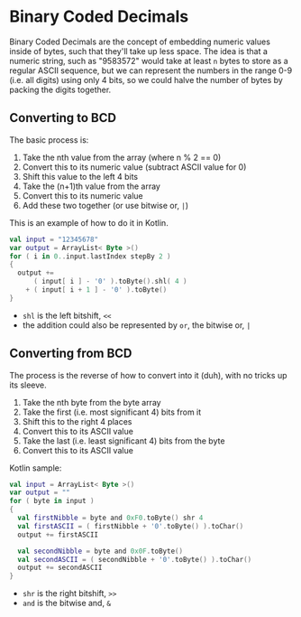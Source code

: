 Binary Coded Decimals
===

Binary Coded Decimals are the concept of embedding numeric values inside
of bytes, such that they'll take up less space. The idea is that a numeric
string, such as "9583572" would take at least `n` bytes to store as a regular
ASCII sequence, but we can represent the numbers in the range 0-9 (i.e. all
digits) using only 4 bits, so we could halve the number of bytes by packing
the digits together.

Converting to BCD
---

The basic process is:
1. Take the nth value from the array (where n % 2 == 0)
2. Convert this to its numeric value (subtract ASCII value for 0)
3. Shift this value to the left 4 bits
4. Take the (n+1)th value from the array
5. Convert this to its numeric value
6. Add these two together (or use bitwise or, `|`)

This is an example of how to do it in Kotlin.

```kotlin
val input = "12345678"
var output = ArrayList< Byte >()
for ( i in 0..input.lastIndex stepBy 2 )
{
  output += 
      ( input[ i ] - '0' ).toByte().shl( 4 )
    + ( input[ i + 1 ] - '0' ).toByte()
}
```
* `shl` is the left bitshift, `<<`
* the addition could also be represented by `or`, the bitwise or, `|`

Converting from BCD
---

The process is the reverse of how to convert into it (duh), with no tricks up
its sleeve.

1. Take the nth byte from the byte array
2. Take the first (i.e. most significant 4) bits from it
3. Shift this to the right 4 places
4. Convert this to its ASCII value
5. Take the last (i.e. least significant 4) bits from the byte
6. Convert this to its ASCII value

Kotlin sample:
```kotlin
val input = ArrayList< Byte >()
var output = ""
for ( byte in input )
{
  val firstNibble = byte and 0xF0.toByte() shr 4
  val firstASCII = ( firstNibble + '0'.toByte() ).toChar()
  output += firstASCII

  val secondNibble = byte and 0x0F.toByte()
  val secondASCII = ( secondNibble + '0'.toByte() ).toChar()
  output += secondASCII
}
```
* `shr` is the right bitshift, `>>`
* `and` is the bitwise and, `&`

